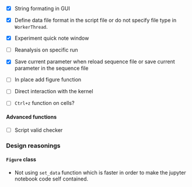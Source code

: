 - [x] String formating in GUI
- [x] Define data file format in the script file or do not specify file type in ```WorkerThread```.
- [x] Experiment quick note window
- [ ] Reanalysis on specific run
- [x] Save current parameter when reload sequence file or save current parameter in the sequence file
- [ ] In place add figure function
- [ ] Direct interaction with the kernel
- [ ] ```Ctrl+z``` function on cells?



#### Advanced functions

- [ ] Script valid checker



### Design reasonings

#### ```Figure``` class

* Not using ```set_data``` function which is faster in order to make the jupyter notebook code self contained. 